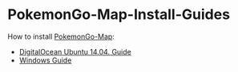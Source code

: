 # PokemonGo-Map-Install-Guides
How to install [PokemonGo-Map](https://github.com/AHAAAAAAA/PokemonGo-Map):

- [DigitalOcean Ubuntu 14.04. Guide](https://github.com/vintagesucks/PokemonGo-Map-Install-Guides/blob/master/DO-UBUNTU-14-04.md)
- [Windows Guide](https://github.com/vintagesucks/PokemonGo-Map-Install-Guides/blob/master/WINDOWS.md)
